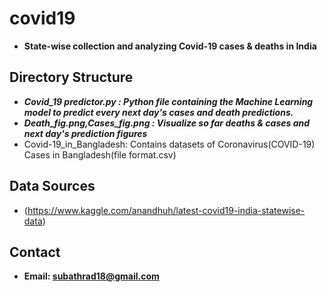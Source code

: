 # covid19
* **State-wise collection and analyzing Covid-19 cases & deaths in India**

## Directory Structure
* ***Covid_19 predictor.py : Python file containing the Machine Learning model to predict every next day's cases and death predictions.***
* ***Death_fig.png,Cases_fig.png : Visualize so far deaths & cases and next  day's prediction figures***
* Covid-19_in_Bangladesh: Contains datasets of Coronavirus(COVID-19) Cases in Bangladesh(file format.csv)


## Data Sources
* (https://www.kaggle.com/anandhuh/latest-covid19-india-statewise-data)



## Contact 
* **Email: subathrad18@gmail.com**
